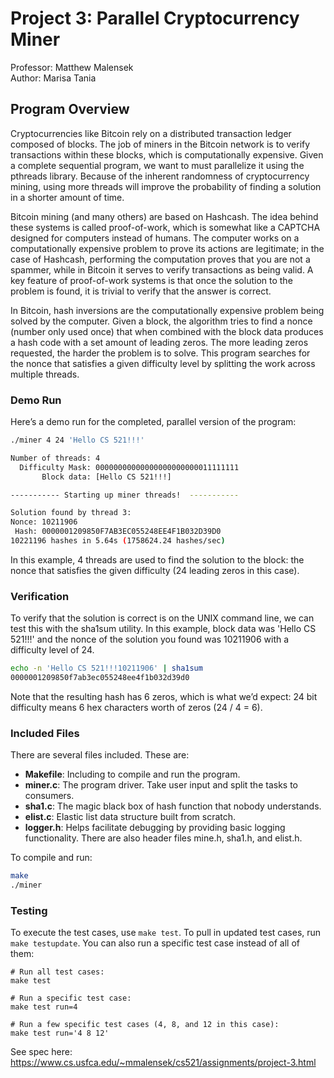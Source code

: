 # Project 3: Parallel Cryptocurrency Miner

Professor: Matthew Malensek\
Author: Marisa Tania  

## Program Overview 
Cryptocurrencies like Bitcoin rely on a distributed transaction ledger composed of blocks. The job of miners in the Bitcoin network is to verify transactions within these blocks, which is computationally expensive. Given a complete sequential program, we want to must parallelize it using the pthreads library. Because of the inherent randomness of cryptocurrency mining, using more threads will improve the probability of finding a solution in a shorter amount of time.

Bitcoin mining (and many others) are based on Hashcash. The idea behind these systems is called proof-of-work, which is somewhat like a CAPTCHA designed for computers instead of humans. The computer works on a computationally expensive problem to prove its actions are legitimate; in the case of Hashcash, performing the computation proves that you are not a spammer, while in Bitcoin it serves to verify transactions as being valid. A key feature of proof-of-work systems is that once the solution to the problem is found, it is trivial to verify that the answer is correct.

In Bitcoin, hash inversions are the computationally expensive problem being solved by the computer. Given a block, the algorithm tries to find a nonce (number only used once) that when combined with the block data produces a hash code with a set amount of leading zeros. The more leading zeros requested, the harder the problem is to solve. This program searches for the nonce that satisfies a given difficulty level by splitting the work across multiple threads.

### Demo Run
Here’s a demo run for the completed, parallel version of the program:
```bash
./miner 4 24 'Hello CS 521!!!'

Number of threads: 4
  Difficulty Mask: 00000000000000000000000011111111
       Block data: [Hello CS 521!!!]

----------- Starting up miner threads!  -----------

Solution found by thread 3:
Nonce: 10211906
 Hash: 0000001209850F7AB3EC055248EE4F1B032D39D0
10221196 hashes in 5.64s (1758624.24 hashes/sec)
```
In this example, 4 threads are used to find the solution to the block: the nonce that satisfies the given difficulty (24 leading zeros in this case). 

### Verification
To verify that the solution is correct is on the UNIX command line, we can test this with the sha1sum utility. In this example, block data was 'Hello CS 521!!!' and the nonce of the solution you found was 10211906 with a difficulty level of 24. 

```bash
echo -n 'Hello CS 521!!!10211906' | sha1sum
0000001209850f7ab3ec055248ee4f1b032d39d0
```
Note that the resulting hash has 6 zeros, which is what we’d expect: 24 bit difficulty means 6 hex characters worth of zeros (24 / 4 = 6).

### Included Files
There are several files included. These are:
   - <b>Makefile</b>: Including to compile and run the program.
   - <b>miner.c</b>: The program driver. Take user input and split the tasks to consumers.
   - <b>sha1.c</b>: The magic black box of hash function that nobody understands.
   - <b>elist.c</b>: Elastic list data structure built from scratch.
   - <b>logger.h</b>: Helps facilitate debugging by providing basic logging functionality. 
There are also header files mine.h, sha1.h, and elist.h.


To compile and run:

```bash
make
./miner
```

### Testing

To execute the test cases, use `make test`. To pull in updated test cases, run `make testupdate`. You can also run a specific test case instead of all of them:

```
# Run all test cases:
make test

# Run a specific test case:
make test run=4

# Run a few specific test cases (4, 8, and 12 in this case):
make test run='4 8 12'
```

See spec here: https://www.cs.usfca.edu/~mmalensek/cs521/assignments/project-3.html


